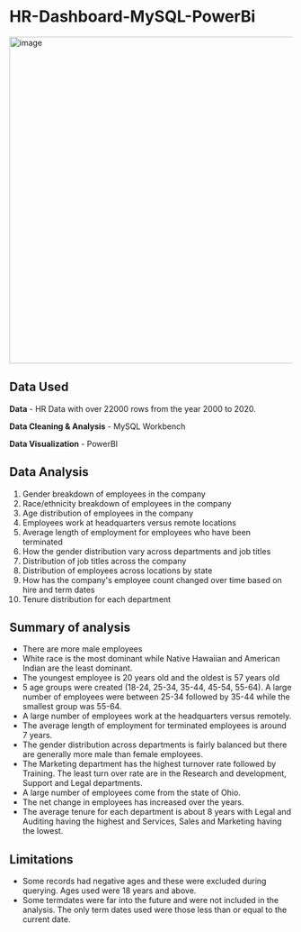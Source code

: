 # HR-Dashboard-MySQL-PowerBi
<img width="580" alt="image" src="https://github.com/shankhwarsumit/HR-Dashboard-MySQL-PowerBi/assets/88932858/26e0e524-dc55-4278-a5db-dcc3af3db0e0">

## Data Used

**Data** - HR Data with over 22000 rows from the year 2000 to 2020.

**Data Cleaning & Analysis** - MySQL Workbench

**Data Visualization** - PowerBI

## Data Analysis

1. Gender breakdown of employees in the company
2. Race/ethnicity breakdown of employees in the company
3. Age distribution of employees in the company
4. Employees work at headquarters versus remote locations
5. Average length of employment for employees who have been terminated
6. How the gender distribution vary across departments and job titles
7. Distribution of job titles across the company
9. Distribution of employees across locations by state
10. How has the company's employee count changed over time based on hire and term dates
11. Tenure distribution for each department

## Summary of analysis
 - There are more male employees
 - White race is the most dominant while Native Hawaiian and American Indian are the least dominant.
 - The youngest employee is 20 years old and the oldest is 57 years old
 - 5 age groups were created (18-24, 25-34, 35-44, 45-54, 55-64). A large number of employees were between 25-34 followed by 35-44 while the smallest group was 55-64.
 - A large number of employees work at the headquarters versus remotely.
 - The average length of employment for terminated employees is around 7 years.
 - The gender distribution across departments is fairly balanced but there are generally more male than female employees.
 - The Marketing department has the highest turnover rate followed by Training. The least turn over rate are in the Research and development, Support and Legal departments.
 - A large number of employees come from the state of Ohio.
 - The net change in employees has increased over the years.
- The average tenure for each department is about 8 years with Legal and Auditing having the highest and Services, Sales and Marketing having the lowest.

## Limitations

- Some records had negative ages and these were excluded during querying. Ages used were 18 years and above.
- Some termdates were far into the future and were not included in the analysis. The only term dates used were those less than or equal to the current date.
